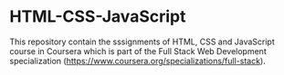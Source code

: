 # HTML-CSS-JavaScript

This repository contain the sssignments of HTML, CSS and JavaScript course in Coursera which is part of the Full Stack Web Development specialization (https://www.coursera.org/specializations/full-stack).
